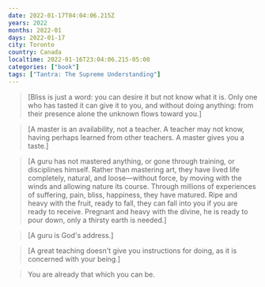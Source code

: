```yaml
---
date: 2022-01-17T04:04:06.215Z
years: 2022
months: 2022-01
days: 2022-01-17
city: Toronto
country: Canada
localtime: 2022-01-16T23:04:06.215-05:00
categories: ["book"]
tags: ["Tantra: The Supreme Understanding"]
---
```

> [Bliss is just a word: you can desire it but not know what it is. Only one who has tasted it can give it to you, and without doing anything: from their presence alone the unknown flows toward you.]

> [A master is an availability, not a teacher. A teacher may not know, having perhaps learned from other teachers. A master gives you a taste.]

> [A guru has not mastered anything, or gone through training, or disciplines himself. Rather than mastering art, they have lived life completely, natural, and loose—without force, by moving with the winds and allowing nature its course. Through millions of experiences of suffering, pain, bliss, happiness, they have matured. Ripe and heavy with the fruit, ready to fall, they can fall into you if you are ready to receive. Pregnant and heavy with the divine, he is ready to pour down, only a thirsty earth is needed.]

> [A guru is God's address.]

> [A great teaching doesn't give you instructions for doing, as it is concerned with your being.]

> You are already that which you can be.
